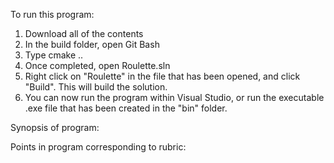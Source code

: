 To run this program:
  1. Download all of the contents
  2. In the build folder, open Git Bash
  3. Type cmake ..
  4. Once completed, open Roulette.sln
  5. Right click on "Roulette" in the file that has been opened, and click "Build". This will build the solution.
  6. You can now run the program within Visual Studio, or run the executable .exe file that has been created in the "bin" folder.

Synopsis of program:


Points in program corresponding to rubric:
